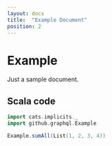 ```yaml
---
layout: docs
title:  "Example Document"
position: 2
---
```


# Example

Just a sample document.

## Scala code

```scala mdoc:silent
import cats.implicits._
import github.graphql.Example

Example.sumAll(List(1, 2, 3, 4))
```
